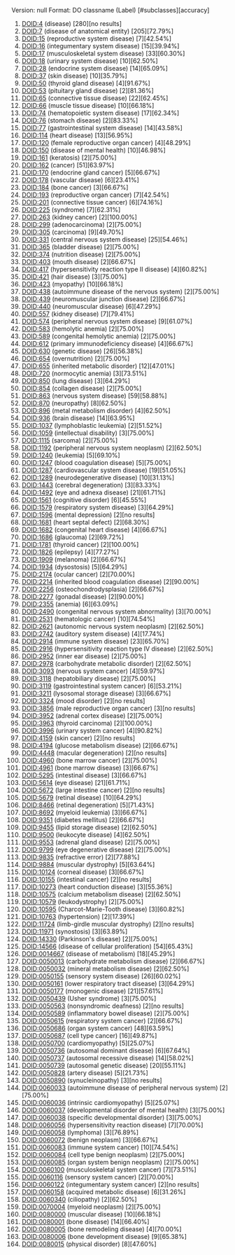 Version: null
Format: DO classname (Label) [#subclasses][accuracy]

1. [DOID:4](markdown/DOID_4.md) (disease) [280][no results]
1. [DOID:7](markdown/DOID_7.md) (disease of anatomical entity) [205][72.79%]
1. [DOID:15](markdown/DOID_15.md) (reproductive system disease) [7][42.54%]
1. [DOID:16](markdown/DOID_16.md) (integumentary system disease) [15][39.94%]
1. [DOID:17](markdown/DOID_17.md) (musculoskeletal system disease) [33][60.30%]
1. [DOID:18](markdown/DOID_18.md) (urinary system disease) [10][62.50%]
1. [DOID:28](markdown/DOID_28.md) (endocrine system disease) [14][65.09%]
1. [DOID:37](markdown/DOID_37.md) (skin disease) [10][35.79%]
1. [DOID:50](markdown/DOID_50.md) (thyroid gland disease) [4][91.67%]
1. [DOID:53](markdown/DOID_53.md) (pituitary gland disease) [2][81.36%]
1. [DOID:65](markdown/DOID_65.md) (connective tissue disease) [22][62.45%]
1. [DOID:66](markdown/DOID_66.md) (muscle tissue disease) [10][66.18%]
1. [DOID:74](markdown/DOID_74.md) (hematopoietic system disease) [17][62.34%]
1. [DOID:76](markdown/DOID_76.md) (stomach disease) [2][83.33%]
1. [DOID:77](markdown/DOID_77.md) (gastrointestinal system disease) [14][43.58%]
1. [DOID:114](markdown/DOID_114.md) (heart disease) [13][56.95%]
1. [DOID:120](markdown/DOID_120.md) (female reproductive organ cancer) [4][48.29%]
1. [DOID:150](markdown/DOID_150.md) (disease of mental health) [10][46.98%]
1. [DOID:161](markdown/DOID_161.md) (keratosis) [2][75.00%]
1. [DOID:162](markdown/DOID_162.md) (cancer) [51][63.97%]
1. [DOID:170](markdown/DOID_170.md) (endocrine gland cancer) [5][66.67%]
1. [DOID:178](markdown/DOID_178.md) (vascular disease) [6][23.41%]
1. [DOID:184](markdown/DOID_184.md) (bone cancer) [3][66.67%]
1. [DOID:193](markdown/DOID_193.md) (reproductive organ cancer) [7][42.54%]
1. [DOID:201](markdown/DOID_201.md) (connective tissue cancer) [6][74.16%]
1. [DOID:225](markdown/DOID_225.md) (syndrome) [7][62.31%]
1. [DOID:263](markdown/DOID_263.md) (kidney cancer) [2][100.00%]
1. [DOID:299](markdown/DOID_299.md) (adenocarcinoma) [2][75.00%]
1. [DOID:305](markdown/DOID_305.md) (carcinoma) [9][49.70%]
1. [DOID:331](markdown/DOID_331.md) (central nervous system disease) [25][54.46%]
1. [DOID:365](markdown/DOID_365.md) (bladder disease) [2][75.00%]
1. [DOID:374](markdown/DOID_374.md) (nutrition disease) [2][75.00%]
1. [DOID:403](markdown/DOID_403.md) (mouth disease) [2][66.67%]
1. [DOID:417](markdown/DOID_417.md) (hypersensitivity reaction type II disease) [4][60.82%]
1. [DOID:421](markdown/DOID_421.md) (hair disease) [3][75.00%]
1. [DOID:423](markdown/DOID_423.md) (myopathy) [10][66.18%]
1. [DOID:438](markdown/DOID_438.md) (autoimmune disease of the nervous system) [2][75.00%]
1. [DOID:439](markdown/DOID_439.md) (neuromuscular junction disease) [2][66.67%]
1. [DOID:440](markdown/DOID_440.md) (neuromuscular disease) [6][47.29%]
1. [DOID:557](markdown/DOID_557.md) (kidney disease) [7][79.41%]
1. [DOID:574](markdown/DOID_574.md) (peripheral nervous system disease) [9][61.07%]
1. [DOID:583](markdown/DOID_583.md) (hemolytic anemia) [2][75.00%]
1. [DOID:589](markdown/DOID_589.md) (congenital hemolytic anemia) [2][75.00%]
1. [DOID:612](markdown/DOID_612.md) (primary immunodeficiency disease) [4][66.67%]
1. [DOID:630](markdown/DOID_630.md) (genetic disease) [26][56.38%]
1. [DOID:654](markdown/DOID_654.md) (overnutrition) [2][75.00%]
1. [DOID:655](markdown/DOID_655.md) (inherited metabolic disorder) [12][47.01%]
1. [DOID:720](markdown/DOID_720.md) (normocytic anemia) [3][73.51%]
1. [DOID:850](markdown/DOID_850.md) (lung disease) [3][64.29%]
1. [DOID:854](markdown/DOID_854.md) (collagen disease) [2][75.00%]
1. [DOID:863](markdown/DOID_863.md) (nervous system disease) [59][58.88%]
1. [DOID:870](markdown/DOID_870.md) (neuropathy) [8][62.50%]
1. [DOID:896](markdown/DOID_896.md) (metal metabolism disorder) [4][62.50%]
1. [DOID:936](markdown/DOID_936.md) (brain disease) [14][63.95%]
1. [DOID:1037](markdown/DOID_1037.md) (lymphoblastic leukemia) [2][51.52%]
1. [DOID:1059](markdown/DOID_1059.md) (intellectual disability) [3][75.00%]
1. [DOID:1115](markdown/DOID_1115.md) (sarcoma) [2][75.00%]
1. [DOID:1192](markdown/DOID_1192.md) (peripheral nervous system neoplasm) [2][62.50%]
1. [DOID:1240](markdown/DOID_1240.md) (leukemia) [5][69.10%]
1. [DOID:1247](markdown/DOID_1247.md) (blood coagulation disease) [5][75.00%]
1. [DOID:1287](markdown/DOID_1287.md) (cardiovascular system disease) [19][51.05%]
1. [DOID:1289](markdown/DOID_1289.md) (neurodegenerative disease) [10][31.13%]
1. [DOID:1443](markdown/DOID_1443.md) (cerebral degeneration) [3][83.33%]
1. [DOID:1492](markdown/DOID_1492.md) (eye and adnexa disease) [21][61.71%]
1. [DOID:1561](markdown/DOID_1561.md) (cognitive disorder) [6][45.55%]
1. [DOID:1579](markdown/DOID_1579.md) (respiratory system disease) [3][64.29%]
1. [DOID:1596](markdown/DOID_1596.md) (mental depression) [2][no results]
1. [DOID:1681](markdown/DOID_1681.md) (heart septal defect) [2][68.30%]
1. [DOID:1682](markdown/DOID_1682.md) (congenital heart disease) [4][66.67%]
1. [DOID:1686](markdown/DOID_1686.md) (glaucoma) [2][69.72%]
1. [DOID:1781](markdown/DOID_1781.md) (thyroid cancer) [2][100.00%]
1. [DOID:1826](markdown/DOID_1826.md) (epilepsy) [4][77.27%]
1. [DOID:1909](markdown/DOID_1909.md) (melanoma) [2][66.67%]
1. [DOID:1934](markdown/DOID_1934.md) (dysostosis) [5][64.29%]
1. [DOID:2174](markdown/DOID_2174.md) (ocular cancer) [2][70.00%]
1. [DOID:2214](markdown/DOID_2214.md) (inherited blood coagulation disease) [2][90.00%]
1. [DOID:2256](markdown/DOID_2256.md) (osteochondrodysplasia) [2][66.67%]
1. [DOID:2277](markdown/DOID_2277.md) (gonadal disease) [2][90.00%]
1. [DOID:2355](markdown/DOID_2355.md) (anemia) [6][63.09%]
1. [DOID:2490](markdown/DOID_2490.md) (congenital nervous system abnormality) [3][70.00%]
1. [DOID:2531](markdown/DOID_2531.md) (hematologic cancer) [10][74.54%]
1. [DOID:2621](markdown/DOID_2621.md) (autonomic nervous system neoplasm) [2][62.50%]
1. [DOID:2742](markdown/DOID_2742.md) (auditory system disease) [4][17.74%]
1. [DOID:2914](markdown/DOID_2914.md) (immune system disease) [23][65.70%]
1. [DOID:2916](markdown/DOID_2916.md) (hypersensitivity reaction type IV disease) [2][62.50%]
1. [DOID:2952](markdown/DOID_2952.md) (inner ear disease) [2][75.00%]
1. [DOID:2978](markdown/DOID_2978.md) (carbohydrate metabolic disorder) [2][62.50%]
1. [DOID:3093](markdown/DOID_3093.md) (nervous system cancer) [4][59.97%]
1. [DOID:3118](markdown/DOID_3118.md) (hepatobiliary disease) [2][75.00%]
1. [DOID:3119](markdown/DOID_3119.md) (gastrointestinal system cancer) [6][53.21%]
1. [DOID:3211](markdown/DOID_3211.md) (lysosomal storage disease) [3][66.67%]
1. [DOID:3324](markdown/DOID_3324.md) (mood disorder) [2][no results]
1. [DOID:3856](markdown/DOID_3856.md) (male reproductive organ cancer) [3][no results]
1. [DOID:3952](markdown/DOID_3952.md) (adrenal cortex disease) [2][75.00%]
1. [DOID:3963](markdown/DOID_3963.md) (thyroid carcinoma) [2][100.00%]
1. [DOID:3996](markdown/DOID_3996.md) (urinary system cancer) [4][90.82%]
1. [DOID:4159](markdown/DOID_4159.md) (skin cancer) [2][no results]
1. [DOID:4194](markdown/DOID_4194.md) (glucose metabolism disease) [2][66.67%]
1. [DOID:4448](markdown/DOID_4448.md) (macular degeneration) [2][no results]
1. [DOID:4960](markdown/DOID_4960.md) (bone marrow cancer) [2][75.00%]
1. [DOID:4961](markdown/DOID_4961.md) (bone marrow disease) [3][66.67%]
1. [DOID:5295](markdown/DOID_5295.md) (intestinal disease) [3][66.67%]
1. [DOID:5614](markdown/DOID_5614.md) (eye disease) [21][61.71%]
1. [DOID:5672](markdown/DOID_5672.md) (large intestine cancer) [2][no results]
1. [DOID:5679](markdown/DOID_5679.md) (retinal disease) [10][64.29%]
1. [DOID:8466](markdown/DOID_8466.md) (retinal degeneration) [5][71.43%]
1. [DOID:8692](markdown/DOID_8692.md) (myeloid leukemia) [3][66.67%]
1. [DOID:9351](markdown/DOID_9351.md) (diabetes mellitus) [2][66.67%]
1. [DOID:9455](markdown/DOID_9455.md) (lipid storage disease) [2][62.50%]
1. [DOID:9500](markdown/DOID_9500.md) (leukocyte disease) [4][62.50%]
1. [DOID:9553](markdown/DOID_9553.md) (adrenal gland disease) [2][75.00%]
1. [DOID:9799](markdown/DOID_9799.md) (eye degenerative disease) [2][75.00%]
1. [DOID:9835](markdown/DOID_9835.md) (refractive error) [2][77.88%]
1. [DOID:9884](markdown/DOID_9884.md) (muscular dystrophy) [5][63.64%]
1. [DOID:10124](markdown/DOID_10124.md) (corneal disease) [3][66.67%]
1. [DOID:10155](markdown/DOID_10155.md) (intestinal cancer) [2][no results]
1. [DOID:10273](markdown/DOID_10273.md) (heart conduction disease) [3][55.36%]
1. [DOID:10575](markdown/DOID_10575.md) (calcium metabolism disease) [2][62.50%]
1. [DOID:10579](markdown/DOID_10579.md) (leukodystrophy) [2][75.00%]
1. [DOID:10595](markdown/DOID_10595.md) (Charcot-Marie-Tooth disease) [3][60.82%]
1. [DOID:10763](markdown/DOID_10763.md) (hypertension) [2][17.39%]
1. [DOID:11724](markdown/DOID_11724.md) (limb-girdle muscular dystrophy) [2][no results]
1. [DOID:11971](markdown/DOID_11971.md) (synostosis) [3][63.89%]
1. [DOID:14330](markdown/DOID_14330.md) (Parkinson's disease) [2][75.00%]
1. [DOID:14566](markdown/DOID_14566.md) (disease of cellular proliferation) [54][65.43%]
1. [DOID:0014667](markdown/DOID_0014667.md) (disease of metabolism) [18][45.29%]
1. [DOID:0050013](markdown/DOID_0050013.md) (carbohydrate metabolism disease) [2][66.67%]
1. [DOID:0050032](markdown/DOID_0050032.md) (mineral metabolism disease) [2][62.50%]
1. [DOID:0050155](markdown/DOID_0050155.md) (sensory system disease) [26][60.02%]
1. [DOID:0050161](markdown/DOID_0050161.md) (lower respiratory tract disease) [3][64.29%]
1. [DOID:0050177](markdown/DOID_0050177.md) (monogenic disease) [21][57.61%]
1. [DOID:0050439](markdown/DOID_0050439.md) (Usher syndrome) [3][75.00%]
1. [DOID:0050563](markdown/DOID_0050563.md) (nonsyndromic deafness) [2][no results]
1. [DOID:0050589](markdown/DOID_0050589.md) (inflammatory bowel disease) [2][75.00%]
1. [DOID:0050615](markdown/DOID_0050615.md) (respiratory system cancer) [2][66.67%]
1. [DOID:0050686](markdown/DOID_0050686.md) (organ system cancer) [48][63.59%]
1. [DOID:0050687](markdown/DOID_0050687.md) (cell type cancer) [16][49.87%]
1. [DOID:0050700](markdown/DOID_0050700.md) (cardiomyopathy) [5][25.07%]
1. [DOID:0050736](markdown/DOID_0050736.md) (autosomal dominant disease) [6][67.64%]
1. [DOID:0050737](markdown/DOID_0050737.md) (autosomal recessive disease) [14][58.02%]
1. [DOID:0050739](markdown/DOID_0050739.md) (autosomal genetic disease) [20][55.11%]
1. [DOID:0050828](markdown/DOID_0050828.md) (artery disease) [5][21.73%]
1. [DOID:0050890](markdown/DOID_0050890.md) (synucleinopathy) [3][no results]
1. [DOID:0060033](markdown/DOID_0060033.md) (autoimmune disease of peripheral nervous system) [2][75.00%]
1. [DOID:0060036](markdown/DOID_0060036.md) (intrinsic cardiomyopathy) [5][25.07%]
1. [DOID:0060037](markdown/DOID_0060037.md) (developmental disorder of mental health) [3][75.00%]
1. [DOID:0060038](markdown/DOID_0060038.md) (specific developmental disorder) [3][75.00%]
1. [DOID:0060056](markdown/DOID_0060056.md) (hypersensitivity reaction disease) [7][70.00%]
1. [DOID:0060058](markdown/DOID_0060058.md) (lymphoma) [3][76.89%]
1. [DOID:0060072](markdown/DOID_0060072.md) (benign neoplasm) [3][66.67%]
1. [DOID:0060083](markdown/DOID_0060083.md) (immune system cancer) [10][74.54%]
1. [DOID:0060084](markdown/DOID_0060084.md) (cell type benign neoplasm) [2][75.00%]
1. [DOID:0060085](markdown/DOID_0060085.md) (organ system benign neoplasm) [2][75.00%]
1. [DOID:0060100](markdown/DOID_0060100.md) (musculoskeletal system cancer) [7][73.51%]
1. [DOID:0060116](markdown/DOID_0060116.md) (sensory system cancer) [2][70.00%]
1. [DOID:0060122](markdown/DOID_0060122.md) (integumentary system cancer) [2][no results]
1. [DOID:0060158](markdown/DOID_0060158.md) (acquired metabolic disease) [6][31.26%]
1. [DOID:0060340](markdown/DOID_0060340.md) (ciliopathy) [2][62.50%]
1. [DOID:0070004](markdown/DOID_0070004.md) (myeloid neoplasm) [2][75.00%]
1. [DOID:0080000](markdown/DOID_0080000.md) (muscular disease) [10][66.18%]
1. [DOID:0080001](markdown/DOID_0080001.md) (bone disease) [14][66.40%]
1. [DOID:0080005](markdown/DOID_0080005.md) (bone remodeling disease) [4][70.00%]
1. [DOID:0080006](markdown/DOID_0080006.md) (bone development disease) [9][65.38%]
1. [DOID:0080015](markdown/DOID_0080015.md) (physical disorder) [8][47.60%]

